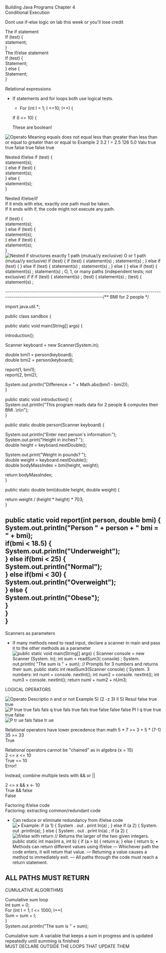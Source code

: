 Building Java Programs Chapter 4  
Conditional Execution
 
Dont use if-else logic on lab this week or you'll lose credit
 
The if statement  
If (test) {  
statement;  
}  
The if/else statement  
If (test) {  
Statement;  
} else {  
Statement;  
}
 
Relational expressions

- If statements and for loops both use logical tests.
    
    - For (int I = 1; I <=10; I++) {
    
    If (I <= 10) {
    
      
    
    These are boolean!
    
![Operato Meaning equals does not equal less than greater than less than or equal to greater than or equal to Example 2 3.2 ! = 2.5 126 5.0 Valu true true false true false true ](Exported%20image%2020240525204022-0.png)  
   

Nested if/else
  if (test) {  
statement(s);  
} else if (test) {  
statement(s);  
} else {  
statement(s);  
}
   

Nested if/else/if  
If it ends with else, exactly one path must be taken.  
If it ends with if, the code might not execute any path.
 
if (test) {  
statement(s);  
} else if (test) {  
statement(s);  
} else if (test) {  
statement(s);  
}
 ![Nested if structures exactly 1 path (mutua//y exclusive) O or 1 path (mutua//y exclusive) if (test) { if (test) { statement(s) ; statement(s) ; } else if (test) { } else if (test) { statement(s) ; statement(s) ; } else { } else if (test) { statement(s) ; statement(s) ; O, 1, or many paths (independent tests; not exclusive) if if if (test) { statement(s) ; (test) { statement(s) ; (test) { statement(s) ; ](Exported%20image%2020240525204022-1.png)

-------------------------------------------------------------------------------------------------------------------------------/** BMI for 2 people */
 
import java.util.*;
 
public class sandbox {
   

public static void main(String[] args) {
 
introduction();
 
Scanner keyboard = new Scanner(System.in);
 
double bmi1 = person(keyboard);  
double bmi2 = person(keyboard);
 
report(1, bmi1);  
report(2, bmi2);
 
System.out.println("Difference = " + Math.abs(bmi1 - bmi2));  
}
   

public static void introduction() {  
System.out.println("This program reads data for 2 people & computes their BMI .\n\n");  
}
   

public static double person(Scanner keyboard) {
 
System.out.println("Enter next person's information:");  
System.out.print("Height in inches? ");  
double height = keyboard.nextDouble();
 
System.out.print("Weight in pounds? ");  
double weight = keyboard.nextDouble();  
double bodyMassIndex = bmi(height, weight);
 
return bodyMassIndex;  
}
   

public static double bmi(double height, double weight) {
 
return weight / (height * height) * 703;  
}
 
public static void report(int person, double bmi) {  
System.out.println("Person " + person + " bmi = " + bmi);  
if(bmi < 18.5) {  
System.out.println("Underweight");  
} else if(bmi < 25) {  
System.out.println("Normal");  
} else if(bmi < 30) {  
System.out.println("Overweight");  
} else {  
System.out.println("Obese");  
}  
}  
}  
------------------------------------------------------------------------------------------------------------------------------  
Scanners as parameters

- If many methods need to read input, declare a scanner in main and pass it to the other methods as a parameter
 ![public static void main(String[] args) { Scanner console = new Scanner (System. in); int sum = readSum3( console) ; System. out.println( "The sum is " + sum); // Prompts for 3 numbers and returns their sum. public static int readSum3(Scanner console) { System. 3 numbers: int numl = console. nextlnt(); int num2 = console. nextlnt(); int num3 = console. nextlnt(); return numl + num2 + nUm3; ](Exported%20image%2020240525204022-2.png)  

LOGICAL OPERATORS

![Operato Descriptio n and or not Example 5) (2 -z 3) Il 5) Resul false true true ](Exported%20image%2020240525204022-3.png)  
![P true true fals fals q true fals true fals true false false false PI I q true true true false ](Exported%20image%2020240525204022-4.png)  
![P tr ue fals false tr ue ](Exported%20image%2020240525204022-5.png)  

Relational operators have lower precedence than math
  5 * 7 >= 3 + 5 * (7-1)  
35 >= 33  
True
 
Relational operators cannot be "chained" as in algebra (x = 15)  
2 <= x <= 10  
True <= 10  
Error!
 
Instead, combine multiple tests with && or ||
 
2 <= x && x <- 10  
True && false  
False
 
Factoring if/else code  
Factoring: extracting common/redundant code

- Can reduce or eliminate redundancy from if/else code
 ![• Example: if (a 1) { System . out . print In(a) ; } else if (a 2) { System. out .println(a); } else { System . out . print In(a) ; if (a 2) { ](Exported%20image%2020240525204022-6.png) ![if/else with return // Returns the larger of the two given integers. public static int max(int a, int b) { if (a > b) { return a; } else { return b; • Methods can return different values using if/else — Whichever path the code enters, it will retum that value. — Retuming a value causes a method to immediately exit. — All paths through the code must reach a return statement. ](Exported%20image%2020240525204022-7.png)

ALL PATHS MUST RETURN  
---------------------------------------------------------------------------------------------------------  
CUMULATIVE ALGORITHMS
 
Cumulative sum loop  
Int sum = 0;  
For (int I = 1; I <= 1000; I++{  
Sum = sum + I;  
}  
System.out.println("The sum is " + sum);
   

Cumulative sum: A variable that keeps a sum in progress and is updated repeatedly until summing is finished  
MUST DECLARE OUTSIDE THE LOOPS THAT UPDATE THEM